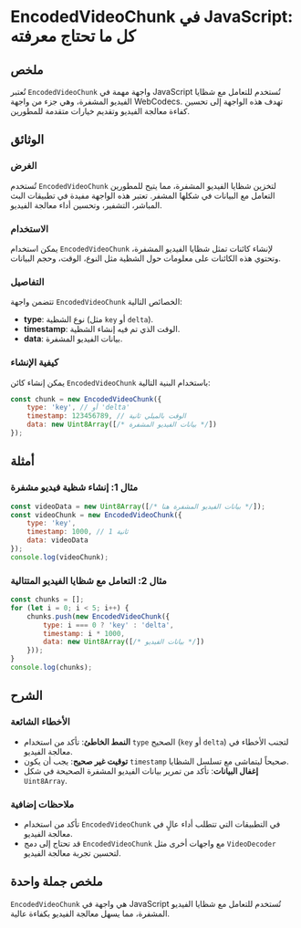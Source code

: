 <!--
Meta Description: # EncodedVideoChunk في JavaScript: كل ما تحتاج معرفته ## ملخص تُعتبر `EncodedVideoChunk` واجهة مهمة في JavaScript تُستخدم للتعامل مع شظايا الفيديو الم...
Meta Keywords: الفيديو, encodedvideochunk, المشفرة, javascript, معالجة
-->

# EncodedVideoChunk في JavaScript: كل ما تحتاج معرفته

## ملخص
تُعتبر `EncodedVideoChunk` واجهة مهمة في JavaScript تُستخدم للتعامل مع شظايا الفيديو المشفرة، وهي جزء من واجهة WebCodecs. تهدف هذه الواجهة إلى تحسين كفاءة معالجة الفيديو وتقديم خيارات متقدمة للمطورين.

## الوثائق
### الغرض
تُستخدم `EncodedVideoChunk` لتخزين شظايا الفيديو المشفرة، مما يتيح للمطورين التعامل مع البيانات في شكلها المشفر. تعتبر هذه الواجهة مفيدة في تطبيقات البث المباشر، التشفير، وتحسين أداء معالجة الفيديو.

### الاستخدام
يمكن استخدام `EncodedVideoChunk` لإنشاء كائنات تمثل شظايا الفيديو المشفرة، وتحتوي هذه الكائنات على معلومات حول الشظية مثل النوع، الوقت، وحجم البيانات.

### التفاصيل
تتضمن واجهة `EncodedVideoChunk` الخصائص التالية:
- **type**: نوع الشظية (مثل `key` أو `delta`).
- **timestamp**: الوقت الذي تم فيه إنشاء الشظية.
- **data**: بيانات الفيديو المشفرة.

### كيفية الإنشاء
يمكن إنشاء كائن `EncodedVideoChunk` باستخدام البنية التالية:
```javascript
const chunk = new EncodedVideoChunk({
    type: 'key', // أو 'delta'
    timestamp: 123456789, // الوقت بالميلي ثانية
    data: new Uint8Array([/* بيانات الفيديو المشفرة */])
});
```

## أمثلة
### مثال 1: إنشاء شظية فيديو مشفرة
```javascript
const videoData = new Uint8Array([/* بيانات الفيديو المشفرة هنا */]);
const videoChunk = new EncodedVideoChunk({
    type: 'key',
    timestamp: 1000, // 1 ثانية
    data: videoData
});
console.log(videoChunk);
```

### مثال 2: التعامل مع شظايا الفيديو المتتالية
```javascript
const chunks = [];
for (let i = 0; i < 5; i++) {
    chunks.push(new EncodedVideoChunk({
        type: i === 0 ? 'key' : 'delta',
        timestamp: i * 1000,
        data: new Uint8Array([/* بيانات الفيديو */])
    }));
}
console.log(chunks);
```

## الشرح
### الأخطاء الشائعة
- **النمط الخاطئ**: تأكد من استخدام `type` الصحيح (`key` أو `delta`) لتجنب الأخطاء في معالجة الفيديو.
- **توقيت غير صحيح**: يجب أن يكون `timestamp` صحيحاً ليتماشى مع تسلسل الشظايا.
- **إغفال البيانات**: تأكد من تمرير بيانات الفيديو المشفرة الصحيحة في شكل `Uint8Array`.

### ملاحظات إضافية
- تأكد من استخدام `EncodedVideoChunk` في التطبيقات التي تتطلب أداء عالٍ في معالجة الفيديو.
- قد تحتاج إلى دمج `EncodedVideoChunk` مع واجهات أخرى مثل `VideoDecoder` لتحسين تجربة معالجة الفيديو.

## ملخص جملة واحدة
`EncodedVideoChunk` هي واجهة في JavaScript تُستخدم للتعامل مع شظايا الفيديو المشفرة، مما يسهل معالجة الفيديو بكفاءة عالية.